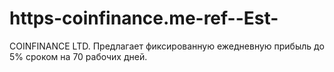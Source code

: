 # https-coinfinance.me-ref--Est-
COINFINANCE LTD. Предлагает фиксированную ежедневную прибыль до 5% сроком на 70 рабочих дней. 
